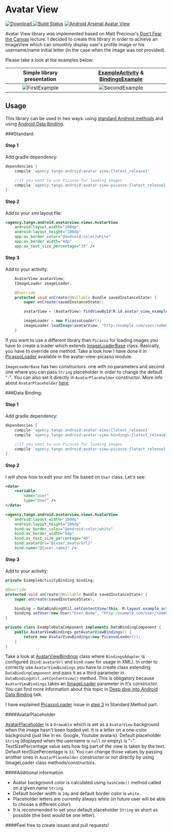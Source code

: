 # Avatar View
[![Download](https://api.bintray.com/packages/tangoagency/maven/avatar-view/images/download.svg) ](https://bintray.com/tangoagency/maven/avatar-view/_latestVersion)
[![Build Status](https://travis-ci.org/TangoAgency/avatar-view.svg?branch=master)](https://travis-ci.org/TangoAgency/avatar-view)
[![Android Arsenal Avatar View](https://img.shields.io/badge/Android%20Arsenal-avatar--view-green.svg?style=true)](https://android-arsenal.com/details/1/4427)

Avatar View library was implemented based on Matt Precious's [Don’t Fear the Canvas][Matt Precious's Lecture] lecture. I decided
to create this library in order to achieve an ImageView which can smoothly display user's profile image or his username/name initial
letter (in the case when the image was not provided).

Please take a look at the examples below:


| Simple library presentation | [ExampleActivity][ExampleActivityNoBindings] & [BindingsExample][ExampleOnBindings]
|:-:|:-:|
| ![FirstExample] | ![SecondExample] |

## Usage

This library can be used in two ways: using [standard Android methods][StandardMethodsPart] and using [Android Data Binding][DataBindingPart].

###Standard:

#### Step 1

Add gradle dependency:
```groovy
dependencies {
    compile 'agency.tango.android:avatar-view:{latest_release}'

    //if you want to use Picasso for loading images
    compile 'agency.tango.android:avatar-view-picasso:{latest_release}'
}
```

#### Step 2

Add to your xml layout file:

```xml
<agency.tango.android.avatarview.views.AvatarView
    android:layout_width="100dp"
    android:layout_height="100dp"
    app:av_border_color="@android:color/white"
    app:av_border_width="4dp"
    app:av_text_size_percentage="35" />
```

#### Step 3

Add to your activity:
```java
    AvatarView avatarView;
    IImageLoader imageLoader;

    @Override
    protected void onCreate(@Nullable Bundle savedInstanceState) {
        super.onCreate(savedInstanceState);

        avatarView = (AvatarView) findViewById(R.id.avatar_view_example);

        imageLoader = new PicassoLoader();
        imageLoader.loadImage(avatarView, "http:/example.com/user/someUserAvatar.png", "User Name");
    }
```
If you want to use a different library than ```Picasso``` for loading images you have to create a loader which
extends [ImageLoaderBase][ImageLoaderBase] class. Basically, you have to override one method. Take a look how I have done
it in [PicassoLoader][PicassoLoader] available in the avatar-view-picasso module.

```ImageLoaderBase``` has two constructors: one with no parameters and second one where you can pass
```String``` placeholder in order to change the default "-". You can also set it directly in
```AvatarPlaceholder``` constructor. More info about ```AvatarPlaceholder``` [here][AvatarPlaceholderInfo].


###Data Binding:

#### Step 1

Add gradle dependency:
```groovy
dependencies {
    compile 'agency.tango.android:avatar-view:{latest_release}'
    compile 'agency.tango.android:avatar-view-bindings:{latest_release}'

    //if you want to use Picasso for loading images
    compile 'agency.tango.android:avatar-view-picasso:{latest_release}'
}
```

#### Step 2

I will show how to edit your xml file based on ```User``` class. Let's see:

```xml
<data>
    <variable
        name="user"
        type="User" />
</data>

<agency.tango.android.avatarview.views.AvatarView
    android:layout_width="100dp"
    android:layout_height="100dp"
    bind:av_border_color="@android:color/white"
    bind:av_border_width="6dp"
    bind:av_text_size_percentage="40"
    bind:avatarUrl="@{user.avatarUrl}"
    bind:name="@{user.name}" />
```

#### Step 3

Add to your activity:

```java
private ExampleActivityBinding binding;

@Override
protected void onCreate(@Nullable Bundle savedInstanceState) {
    super.onCreate(savedInstanceState);

    binding = DataBindingUtil.setContentView(this, R.layout.example_activity, new ExampleDataComponent());
    binding.setUser(new User("User Name", "http:/example.com/user/someUserAvatar.png"));
}

private class ExampleDataComponent implements DataBindingComponent {
    public AvatarViewBindings getAvatarViewBindings() {
        return new AvatarViewBindings(new PicassoLoader());
    }
}
```
Take a look at [AvatarViewBindings][AvatarViewBindings] class where ```BindingsAdapter``` is configured
(```bind:avatarUrl``` and ```bind:name``` for usage in XML). In order to correctly use ```AvatarViewBindings```
you have to create class extending ```DataBindingComponent``` and pass it as a third parameter in
```DataBindingUtil.setContentView()``` method. This is obligatory because ```AvatarViewBindings``` takes an
[IImageLoader][IImageLoader] parameter in it's constructor. You can find more information about
this topic in <a href="http://www.slideshare.net/radekpiekarz/deep-dive-into-android-data-binding">Deep dive
into Android Data Binding</a> talk.

I have explained [PicassoLoader][PicassoLoader] issue in [step 3][Step3A] in Standard Method part.

####AvatarPlaceholder

[AvatarPlaceholder][AvatarPlaceholder] is a ```Drawable``` which is set as a ```AvatarView``` background when the image
hasn't been loaded yet. It is a letter on a one-color background (just like in ex. Google, Youtube avatars).
Default placeholder ```String``` (displayed when the username is ```null``` or empty) is "-". TextSizePercentage value
sets how big part of the view is taken by the text. Default textSizePercentage is ```33```. You can change
those values by passing another ones in ```AvatarPlaceholder``` constructor or not directly by using IImageLoader
class methods/constructors.

####Additional information

- Avatar background color is calculated using ```hashCode()``` method called on a given name ```String```.
- Default border width is ```2dp``` and default border color is ```white```.
- Placeholder letters are currently always white (in future user will be able to choose a different color).
- It is recommended to set your default placeholder ```String``` as short as possible (the best would be one letter).

####Feel free to create issues and pull requests!

 [Matt Precious's Lecture]: <https://www.youtube.com/watch?v=KH8Ldp39TUk>
 [FirstExample]: <https://github.com/TangoAgency/avatar-view/blob/master/images/example1.gif>
 [SecondExample]: <https://github.com/TangoAgency/avatar-view/blob/master/images/example2.gif>
 [PicassoLoader]: <https://github.com/TangoAgency/avatar-view/blob/master/avatar-view-picasso/src/main/java/agency/tango/android/avatarview/loader/PicassoLoader.java>
 [ImageLoaderBase]: <https://github.com/TangoAgency/avatar-view/blob/master/avatar-view/src/main/java/agency/tango/android/avatarview/ImageLoaderBase.java>
 [User]:<https://github.com/TangoAgency/avatar-view/blob/master/example-data-binding/src/main/java/agency/tango/android/avatarview/example/model/User.java>
 [AvatarViewBindings]:<https://github.com/TangoAgency/avatar-view/blob/master/avatar-view-bindings/src/main/java/agency/tango/android/avatarviewbindings/bindings/AvatarViewBindings.java>
 [ExampleActivityNoBindings]:<https://github.com/TangoAgency/avatar-view/blob/master/example/src/main/java/agency/tango/android/example/ExampleActivity.java>
 [ExampleOnBindings]:<https://github.com/TangoAgency/avatar-view/blob/master/example-data-binding/src/main/java/agency/tango/android/avatarview/example/viewmodel/ExampleViewModel.java>
 [Step3A]:<https://github.com/TangoAgency/avatar-view#step-3>
 [DataBindingPart]:<https://github.com/TangoAgency/avatar-view#data-binding>
 [StandardMethodsPart]:<https://github.com/TangoAgency/avatar-view#standard>
 [DataBindingPresentation]:<http://www.slideshare.net/radekpiekarz/deep-dive-into-android-data-binding>
 [IImageLoader]:<https://github.com/TangoAgency/avatar-view/blob/master/avatar-view/src/main/java/agency/tango/android/avatarview/IImageLoader.java>
 [AvatarPlaceholder]:<https://github.com/TangoAgency/avatar-view/blob/master/avatar-view/src/main/java/agency/tango/android/avatarview/AvatarPlaceholder.java>
 [AvatarPlaceholderInfo]:<https://github.com/TangoAgency/avatar-view#avatar-placeholder>
